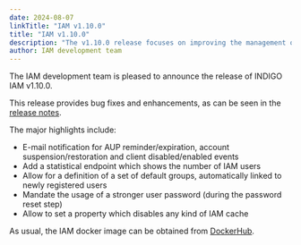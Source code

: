 ```yaml
---
date: 2024-08-07
linkTitle: "IAM v1.10.0"
title: "IAM v1.10.0"
description: "The v1.10.0 release focuses on improving the management of the Virtual Organization (VO)"
author: IAM development team
---
```


The IAM development team is pleased to announce the release of INDIGO IAM v1.10.0.

This release provides bug fixes and enhancements, as can be seen in the [release notes][release-notes].

The major highlights include:

* E-mail notification for AUP reminder/expiration, account suspension/restoration and client disabled/enabled events
* Add a statistical endpoint which shows the number of IAM users
* Allow for a definition of a set of default groups, automatically linked to newly registered users
* Mandate the usage of a stronger user password (during the password reset step)
* Allow to set a property which disables any kind of IAM cache

As usual, the IAM docker image can be obtained from [DockerHub][iam-login-service-docker].

[release-notes]: https://github.com/indigo-iam/iam/releases/tag/v1.10.0
[iam-login-service-docker]: https://hub.docker.com/r/indigoiam/iam-login-service/tags